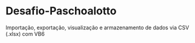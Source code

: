 # Desafio-Paschoalotto
Importação, exportação, visualização e armazenamento de dados via CSV (.xlsx) com VB6
